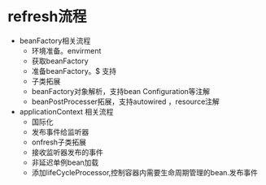 # refresh流程

* beanFactory相关流程
  * 环境准备。envirment
  * 获取beanFactory
  * 准备beanFactory。$ 支持
  * 子类拓展
  * beanFactory对象解析，支持bean Configuration等注解
  * beanPostProcesser拓展，支持autowired ，resource注解
* applicationContext 相关流程
  * 国际化
  * 发布事件给监听器
  * onfresh子类拓展
  * 接收监听器发布的事件
  * 非延迟单例bean加载
  * 添加lifeCycleProcessor,控制容器内需要生命周期管理的bean.发布事件
